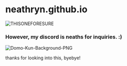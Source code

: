 # neathryn.github.io

![THISONEFORESURE](https://github.com/neathryn/neathryn.github.io/assets/140681793/5f99d990-6eb4-4829-8a76-1f9104dc892f)









### However, my discord is neaths for inquiries. :)
 
![Domo-Kun-Background-PNG](https://github.com/neathryn/neathryn.github.io/assets/140681793/a381f9ec-b527-4d5b-9181-7b28ea986625)


thanks for looking into this, byebye!
